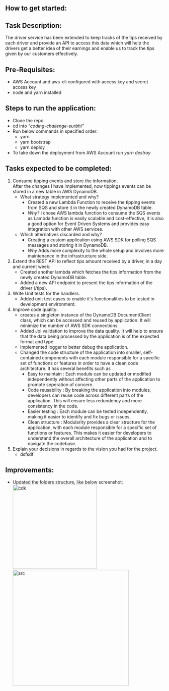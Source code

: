 ## How to get started:

## Task Description:

The driver service has been extended to keep tracks of the tips received by each driver and provide an API to access this data which will help the drivers get a better idea of their earnings and enable us to track the tips given by our customers effectively.

## Pre-Requisites:

- AWS Account and aws-cli configured with access key and secret access key
- node and yarn installed

## Steps to run the application:

- Clone the repo
- cd into _*"coding-challenge-surbhi"*_
- Run below commands in specified order:
  - yarn
  - yarn bootstrap
  - yarn deploy
- To take down the deployment from AWS Account run _*yarn destroy*_

## Tasks expected to be completed:

1. Consume tipping events and store the information. <br>
   After the changes I have implemented, now tippings events can be stored in a new table in AWS DynamoDB.
   - What strategy implemented and why?<br>
     - Created a new Lambda Function to receive the tipping events from SQS and store it in the newly created DynamoDB table.
     - _Why?_ I chose AWS lambda function to consume the SQS events as Lambda function is easily scalable and cost-effective, it is also a good option for Event Driven Systems and provides easy integration with other AWS services.
   - Which alternatives discarded and why?
     - Creating a custom application using AWS SDK for polling SQS messages and storing it in DynamoDB.
     - _Why_ Adds more complexity to the whole setup and involves more maintenance in the infrastructure side.
2. Extend the REST API to reflect tips amount received by a driver, in a day and current week:
   - Created another lambda which fetches the tips information from the newly created DynamoDB table.
   - Added a new API endpoint to present the tips information of the driver (/tips).
3. Write Unit tests for the handlers.
   - Added unit test cases to enable it's functionalities to be tested in development environment.
4. Improve code quality:
   - creates a singleton instance of the DynamoDB.DocumentClient class, which can be accessed and reused by application. It will minimize the number of AWS SDK connections.
   - Added Joi validation to improve the data quality. It will help to ensure that the data being processed by the application is of the expected format and type.
   - Implemented logger to better debug the application.
   - Changed the code structure of the application into smaller, self-contained components with each module responsible for a specific set of functions or features in order to have a clean code architecture. It has several benefits such as
     - Easy to maintain : Each module can be updated or modified independently without affecting other parts of the application to promote seperation of concern.
     - Code reusability : By breaking the application into modules, developers can reuse code across different parts of the application. This will ensure less redundency and more consistency in the code.
     - Easier testing : Each module can be tested independently, making it easier to identify and fix bugs or issues.
     - Clean structure : Modularity provides a clear structure for the application, with each module responsible for a specific set of functions or features. This makes it easier for developers to understand the overall architecture of the application and to navigate the codebase.
5. Explain your decisions in regards to the vision you had for the project.
   - dsfsdf

## Improvements:

- Updated the folders structure, like below screenshot: <br>
  <img width="267" alt="cdk" src="https://user-images.githubusercontent.com/25278823/227360530-d7031373-2b1b-4bb7-94b1-14e17930e645.png"> <br>
  <img width="368" alt="src" src="https://user-images.githubusercontent.com/25278823/227382762-d366c153-15e1-4a14-845f-59d89572f347.png">
